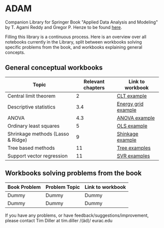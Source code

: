 # ADAM
Companion Library for Springer Book "Applied Data Analysis and Modeling" by T. Agami Reddy and Gregor P. Henze
to be found [here](https://link.springer.com/book/10.1007/978-3-031-34869-3).

Filling this library is a continuous process. Here is an overview over all notebooks currently in the
Library, split between workbooks solving specific problems from the book, and workbooks explaining 
general concepts.


## General conceptual workbooks


| Topic                             | Relevant chapters | Link to workbook                                                                                                            |
|-----------------------------------|-------------------|-----------------------------------------------------------------------------------------------------------------------------|
| Central limit theorem             | 2                 | [CLT example](02_Probability_Concepts_and_Probability_Distributions/Central_Limit_Theorem.ipynb)                            |
| Descriptive statistics            | 3.4               | [Energy grid example](03_Data_Collection_and_Preliminary_Analysis/README_ADAM_03.md)                                        |
| ANOVA                             | 4.3               | [ANOVA example](04_Making_Statistical_Inferences_from_Samples/ANOVA_example.ipynb)                                          |
| Ordinary least squares            | 5                 | [OLS example](09_Parametric_and_Non-Parametric_Regression_Methods/Ordinary_least_Squares_Lasso_Ridge_regression.ipynb)      |
| Shrinkage methods (Lasso & Ridge) | 9                 | [Shinkage example](09_Parametric_and_Non-Parametric_Regression_Methods/Ordinary_least_Squares_Lasso_Ridge_regression.ipynb) |
| Tree based methods                | 11                | [Tree examples](11_Statistical_Learning_Through_Data_Analytics/Tree_based_methods.ipynb)                                    |
| Support vector regression         | 11                | [SVR examples](11_Statistical_Learning_Through_Data_Analytics/Support_vector_Regression.ipynb)                              |


## Workbooks solving problems from the book


| Book Problem | Problem Topic | Link to workbook |
|--------------|---------------|------------------|
| Dummy        | Dummy         | Dummy            |
| Dummy        | Dummy         | Dummy            |


If you have any problems, or have feedback/suggestions/improvement, please contact Tim Diller at 
tim.diller /(äd)/ eurac.edu
